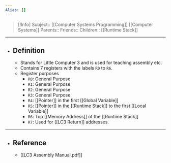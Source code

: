```yaml
---
Alias: []
---
```

> [!Info]
> Subject:: [[Computer Systems Programming]] [[Computer Systems]]
> Parents:: 
> Friends::
> Children:: [[Runtime Stack]]
---
- ## Definition
	- Stands for Little Computer 3 and is used for teaching assembly etc.
	- Contains 7 registers with the labels `R0` to `R6`. 
	- Register purposes
		- `R0`: General Purpose
		- `R1`: General Purpose
		- `R2`: General Purpose
		- `R3`: General Purpose
		- `R4`: [[Pointer]] in the first [[Global Variable]]
		- `R5`: [[Pointer]] in the [[Runtime Stack]] to the first [[Local Variable]]
		- `R6`: Top [[Memory Address]] of the [[Runtime Stack]]
		- `R7`: Used for [[LC3 Return]] addresses.
---
- ## Reference
	- [[LC3 Assembly Manual.pdf]]